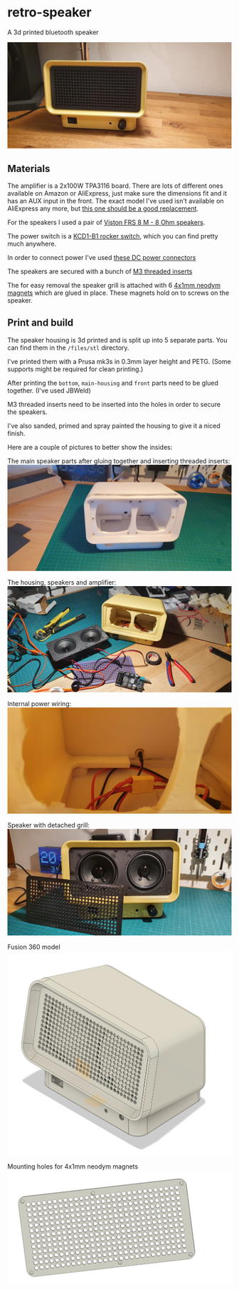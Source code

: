 # retro-speaker

A 3d printed bluetooth speaker

![The finished speaker](images/20220201_204814.jpg)

## Materials

The amplifier is a 2x100W TPA3116 board. There are lots of different ones available on Amazon or AliExpress, just make sure the dimensions fit and it has an AUX input in the front. The exact model I've used isn't available on AliExpress any more, but [this one should be a good replacement](https://de.aliexpress.com/item/1005006744130939.html?spm=a2g0o.productlist.main.25.62a7f91ff8XP5L&algo_pvid=d2526900-fd57-49c5-9613-ecc1059de114&algo_exp_id=d2526900-fd57-49c5-9613-ecc1059de114-12&pdp_npi=4%40dis%21EUR%2140.95%2113.43%21%21%21311.63%21102.23%21%402103244417192525840134078e717f%2112000038163003950%21sea%21AT%21756049641%21&curPageLogUid=JsGL9nt6yQfp&utparam-url=scene%3Asearch%7Cquery_from%3A).

For the speakers I used a pair of [Viston FRS 8 M - 8 Ohm speakers](https://www.visaton.de/de/produkte/chassis/breitband-systeme/frs-8-m-8-ohm).

The power switch is a [KCD1-B1 rocker switch](https://www.hegxing.com.cn/product/rocker-switch-kcd1-b1/), which you can find pretty much anywhere.

In order to connect power I've used [these DC power connectors](https://www.amazon.de/gp/product/B089DXQDS9/ref=ppx_yo_dt_b_search_asin_title?ie=UTF8&psc=1)

The speakers are secured with a bunch of [M3 threaded inserts](https://www.amazon.de/ruthex-Gewindeeinsatz-St%C3%BCck-Gewindebuchsen-Kunststoffteile/dp/B08BCRZZS3/ref=sr_1_5?__mk_de_DE=%C3%85M%C3%85%C5%BD%C3%95%C3%91&crid=1AO1JIJ64V9UO&dib=eyJ2IjoiMSJ9.zGBFUoQho8HmNqbJaqYPtAWqfNBuDeDarmxgoAcjuw-h7RoprcXSK2hKHtImVzNl_gzAArRlmxT8Zy0w2LDgswfp7W4jSQwOwI5iN1F5f8Jv_ofuKxZw2d8MMfscxD0awIMPzaX5L6xXQrpfbix4zVNJPrRCYdTjhxkhqswOV0j6KCsWTO93oMgoXvwNy1Fq4ccZZyvAiU-gJKRHbD8VT22wrZE2G5cQiDGMJ3bRQkCSnDLLPc8VScXJ5Pd_70eQb5xLwBtEE8aez_iaEHJsAjb-dIYF8T5-GOBviLdMch0.3ZkhfcQB1qOetgIi4R9K6kgcnWIBCyHk2-PblJfMZmY&dib_tag=se&keywords=m3%2Bthreaded%2Binsert&qid=1719253193&sprefix=m4%2Bthreaded%2Binsert%2Caps%2C101&sr=8-5&th=1)

The for easy removal the speaker grill is attached with 6 [4x1mm neodym magnets](https://www.amazon.de/Wukong-Magnete-K%C3%BChlschrank-Drucker-DIY-Projekt/dp/B0CH1228D8/ref=sr_1_4?__mk_de_DE=%C3%85M%C3%85%C5%BD%C3%95%C3%91&crid=383L4L06WQ0QD&dib=eyJ2IjoiMSJ9.XZ22GcTQteD9ikKKWCFmHBDpvbPkKpnxh2w90PCDE1aKWSILvhJH1vZaTN2Ag0YFCqopGLxio3-Qo7_lQCdWgR7V9-rZ9j8E38Ks0CWAevbQvvJ4aOoV9-qLpHR3QWEJuOAbwalfD17K6L7PPFbHk1pT6uNbADO2T-m_Reo7-Psp1sBof6h6GdmwmYMOTV9ud_7hMepeQwmKpTX7sFfHgby25vh-DypWIsoIErsNQu7eKFc9szlTKAtCE_UDs1Cw1EQt3dGtRJ4TuFe93T103I3hSLNPU3kUG7Rx7UHlggg.IRRyEDBCugOH9UKWspswS_wYjbH_lBza9msmU8jeIPg&dib_tag=se&keywords=neodym+magnet+4mm+x+1mm&qid=1719254101&sprefix=neodym+magnet+4mm+x+1mm%2Caps%2C88&sr=8-4) which are glued in place. These magnets hold on to screws on the speaker.

## Print and build

The speaker housing is 3d printed and is split up into 5 separate parts. You can find them in the `/files/stl` directory.

I've printed them with a Prusa mk3s in 0.3mm layer height and PETG. (Some supports might be required for clean printing.)

After printing the `bottom`, `main-housing` and `front` parts need to be glued together. (I've used JBWeld)

M3 threaded inserts need to be inserted into the holes in order to secure the speakers.

I've also sanded, primed and spray painted the housing to give it a niced finish.

Here are a couple of pictures to better show the insides:

The main speaker parts after gluing together and inserting threaded inserts:
![The main speaker parts after gluing them together](images/20221212_093834.jpg)

The housing, speakers and amplifier:
![The housing, speakers and amplifier](images/20220130_214815.jpg)

Internal power wiring:
![internal power wiring](images/20220130_214710.jpg)

Speaker with detached grill:
![internal power wiring](images/20220131_204650.jpg)

Fusion 360 model
![Fusion 360 model](images/2024-06-24_20-39.png)

Mounting holes for 4x1mm neodym magnets
![Mounting holes for 4x1mm neodym magnets](images/2024-06-24_20-42.png)
